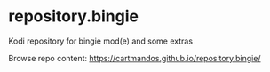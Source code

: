 # repository.bingie
Kodi repository for bingie mod(e) and some extras

Browse repo content:
https://cartmandos.github.io/repository.bingie/
